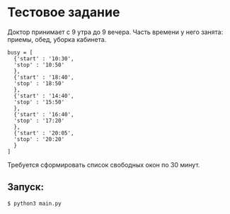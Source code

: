 # Тестовое задание

Доктор принимает с 9 утра до 9 вечера.
Часть времени у него занята: приемы, обед, уборка кабинета.

```
busy = [
  {'start' : '10:30',
  'stop' : '10:50'
  },
  {'start' : '18:40',
  'stop' : '18:50'
  },
  {'start' : '14:40',
  'stop' : '15:50'
  },
  {'start' : '16:40',
  'stop' : '17:20'
  },
  {'start' : '20:05',
  'stop' : '20:20'
  }
]
```

Требуется сформировать список свободных окон по 30 минут.


## Запуск:
    $ python3 main.py
